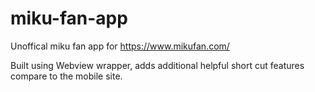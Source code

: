 # miku-fan-app
Unoffical miku fan app for https://www.mikufan.com/ 

Built using Webview wrapper, adds additional helpful short cut features compare to the mobile site.

